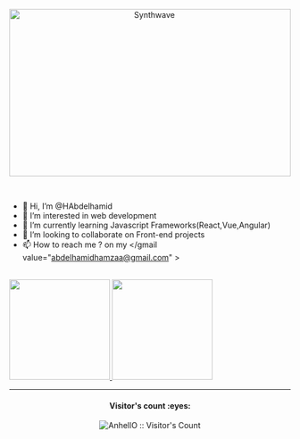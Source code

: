 <p align="center"><img src="https://www.mygo.ge/uploads/blog/1584023795.jpg" alt="Synthwave" height="300" width="100%"></p>

<br>

- 👋 Hi, I’m @HAbdelhamid
- 👀 I’m interested in web development 
- 🌱 I’m currently learning Javascript Frameworks(React,Vue,Angular)
- 💞️ I’m looking to collaborate on Front-end projects
- 📫 How to reach me ? on my </gmail value="abdelhamidhamzaa@gmail.com" > 

<br>

<a href="https://github.com/HAbdelhamid">
  <img height="180em" src="https://github-readme-stats.vercel.app/api?username=HAbdelhamid&theme=tokyonight&show_icons=true&show_icons=true" />
  <img height="180em" src="https://github-readme-stats.vercel.app/api/top-langs/?username=HAbdelhamid&theme=tokyonight&layout=compact" />
</a>

<br>

<hr>

<h4 align="center">Visitor's count :eyes:</h4>

<p align="center"><img src="https://profile-counter.glitch.me/{HAbdelhamid}/count.svg" alt="AnhellO :: Visitor's Count" /></p>

<br>

<!---
HAbdelhamid/HAbdelhamid is a ✨ special ✨ repository because its `README.md` (this file) appears on your GitHub profile.
You can click the Preview link to take a look at your changes.
--->
